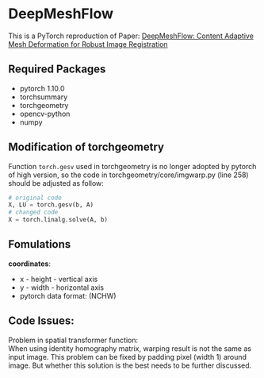 # DeepMeshFlow
This is a PyTorch reproduction of Paper: [DeepMeshFlow: Content Adaptive Mesh Deformation for Robust Image Registration](https://arxiv.org/abs/1912.05131)
## Required Packages
- pytorch 1.10.0
- torchsummary
- torchgeometry
- opencv-python
- numpy
## Modification of torchgeometry
Function ```torch.gesv``` used in torchgeometry is no longer adopted by pytorch of high version, so the code in torchgeometry/core/imgwarp.py (line 258) should be adjusted as follow:
```python
# original code
X, LU = torch.gesv(b, A)
# changed code
X = torch.linalg.solve(A, b)
```
## Fomulations
**coordinates**:
- x - height - vertical axis
- y - width - horizontal axis
- pytorch data format: (NCHW)

## Code Issues:
Problem in spatial transformer function:  
When using identity homography matrix, warping result is not the same as input image. This problem can be fixed by padding pixel (width 1) around image. But whether this solution is the best needs to be further discussed.

